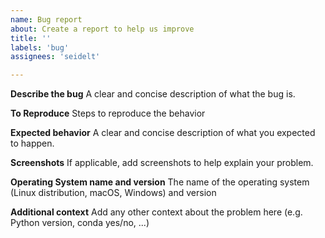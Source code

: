 ```yaml
---
name: Bug report
about: Create a report to help us improve
title: ''
labels: 'bug'
assignees: 'seidelt'

---
```


**Describe the bug**
A clear and concise description of what the bug is.

**To Reproduce**
Steps to reproduce the behavior

**Expected behavior**
A clear and concise description of what you expected to happen.

**Screenshots**
If applicable, add screenshots to help explain your problem.

**Operating System name and version**
The name of the operating system (Linux distribution, macOS, Windows) and version

**Additional context**
Add any other context about the problem here (e.g. Python version, conda yes/no, ...)
